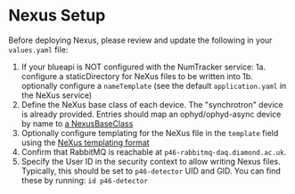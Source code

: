 # Nexus Setup

Before deploying Nexus, please review and update the following in your `values.yaml` file:

1. If your blueapi is NOT configured with the NumTracker service:
1a. configure a staticDirectory for NeXus files to be written into
1b. optionally configure a `nameTemplate` (see the default `application.yaml` in the NeXus service)
2. Define the NeXus base class of each device. The "synchrotron" device is already provided. Entries should map an ophyd/ophyd-async device by name to [a NexusBaseClass](https://alfred.diamond.ac.uk/documentation/javadocs/GDA/master/org/eclipse/dawnsci/nexus/NexusBaseClass.html)
3. Optionally configure templating for the NeXus file in the `template` field using the [NeXus templating format](https://alfred.diamond.ac.uk/documentation/manuals/GDA_Developer_Guide/master/nexus_file_writing/nexus_template_engine.html?highlight=templating#template-format)
3. Confirm that RabbitMQ is reachable at `p46-rabbitmq-daq.diamond.ac.uk`.
4. Specify the User ID in the security context to allow writing Nexus files. Typically, this should be set to `p46-detector` UID and GID. 
    You can find these by running: `id p46-detector`
